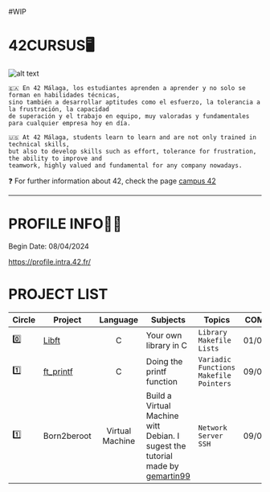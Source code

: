 #WIP

# 42CURSUS🖥️
![alt text](https://media.licdn.com/dms/image/D4D12AQH87JCWFrJa0w/article-cover_image-shrink_600_2000/0/1663149034083?e=2147483647&v=beta&t=WTDV1QJflRlzNIOafKgUuYaQANdUDvRobPYfe2Wd4bI)

```
🇪🇦 En 42 Málaga, los estudiantes aprenden a aprender y no solo se forman en habilidades técnicas,
sino también a desarrollar aptitudes como el esfuerzo, la tolerancia a la frustración, la capacidad
de superación y el trabajo en equipo, muy valoradas y fundamentales para cualquier empresa hoy en día.
```

```
🇺🇸 At 42 Málaga, students learn to learn and are not only trained in technical skills,
but also to develop skills such as effort, tolerance for frustration, the ability to improve and
teamwork, highly valued and fundamental for any company nowadays. 
```

❓ For further information about 42, check the page [campus 42](https://www.fundaciontelefonica.com/empleabilidad/campus-42/)
***

# PROFILE INFO👷‍♀️
Begin Date: 08/04/2024

https://profile.intra.42.fr/

# PROJECT LIST
| Circle | Project | Language | Subjects | Topics | COMPLETE |
| ------ | ------- | :------: | -------- | ------ | :------: |
| 0️⃣ | [Libft](https://github.com/Ancava2000/42Cursus/tree/main/libft)| C | Your own library in C | ```Library``` <br /> ```Makefile``` <br /> ```Lists``` | 01/05/2024 |
| 1️⃣ | [ft_printf](https://github.com/Ancava2000/42Cursus/tree/main/printf)| C | Doing the printf function |```Variadic Functions``` <br /> ```Makefile``` <br /> ```Pointers``` | 09/05/2024 |
| 1️⃣ | Born2beroot | Virtual Machine | Build a Virtual Machine witt Debian. I sugest the tutorial made by [gemartin99](https://github.com/gemartin99/Born2beroot-Tutorial)|```Network``` <br /> ```Server``` <br /> ```SSH``` | 09/05/2024 |
